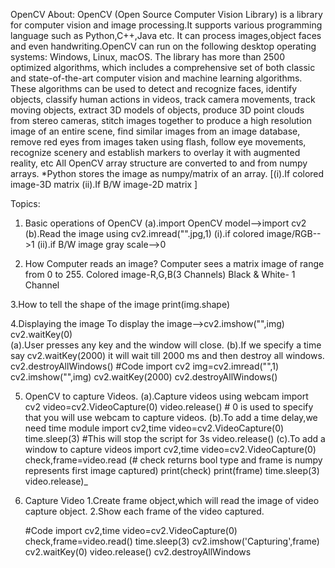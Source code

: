 OpenCV
About:
OpenCV (Open Source Computer Vision Library) is a library for computer vision and image processing.It supports various programming language such as Python,C++,Java etc.
It can process images,object faces and even handwriting.OpenCV can run on the following desktop operating systems: Windows, Linux, macOS.
The library has more than 2500 optimized algorithms, which includes a comprehensive set of both classic and state-of-the-art computer vision and machine learning algorithms. These algorithms can be used to detect and recognize faces, identify objects, classify human actions in videos, track camera movements, track moving objects, extract 3D models of objects, produce 3D point clouds from stereo cameras, stitch images together to produce a high resolution image of an entire scene, find similar images from an image database, remove red eyes from images taken using flash, follow eye movements, recognize scenery and establish markers to overlay it with augmented reality, etc
All OpenCV array structure are converted to and from numpy arrays.
*Python stores the image as numpy/matrix of an array.
[(i).If colored image-3D matrix 
 (ii).If B/W  image-2D matrix  ]

Topics:
1. Basic operations of OpenCV
    (a).import OpenCV model-->import cv2
    (b).Read the image using cv2.imread("".jpg,1)
    (i).if colored image/RGB-->1
    (ii).if B/W image gray scale-->0

2. How Computer reads an image?
    Computer sees a matrix image of range from 0 to 255.
    Colored image-R,G,B(3 Channels)
    Black & White- 1 Channel 

3.How to tell the shape of the image
    print(img.shape)

4.Displaying the image
    To display the image-->cv2.imshow("",img)
    cv2.waitKey(0)    
    (a).User presses any key and the window will close.
    (b).If we specify a time say cv2.waitKey(2000) it will wait till 2000 ms and then destroy all windows.
    cv2.destroyAllWindows()
    #Code 
    import cv2
    img=cv2.imread("",1) 
    cv2.imshow("",img)
    cv2.waitKey(2000)
    cv2.destroyAllWindows()
         
5. OpenCV to capture Videos.
    (a).Capture videos using webcam
        import cv2
        video=cv2.VideoCapture(0)
        video.release()
        # 0 is used to specify that you will use webcam to capture videos.
    (b).To add a time delay,we need time module
        import cv2,time
        video=cv2.VideoCapture(0)
        time.sleep(3) #This will stop the script for 3s
        video.release()
    (c).To add a window to capture videos
        import cv2,time
        video=cv2.VideoCapture(0)
        check,frame=video.read   (# check returns bool type and frame is numpy represents first image captured)
        print(check)
        print(frame)
        time.sleep(3)
        video.release)_

6. Capture Video
    1.Create frame object,which will read the image of video capture object.
    2.Show each frame of the video captured.
    
    #Code
    import cv2,time
    video=cv2.VideoCapture(0)
    check,frame=video.read()
    time.sleep(3)
    cv2.imshow('Capturing',frame)
    cv2.waitKey(0)
    video.release()
    cv2.destroyAllWindows


        